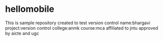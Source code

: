 # hellomobile
This is sample repository created to test version control
name:bhargavi
project:version control
college:anmk
course:mca
affiliated to jntu approved by aicte and ugc
